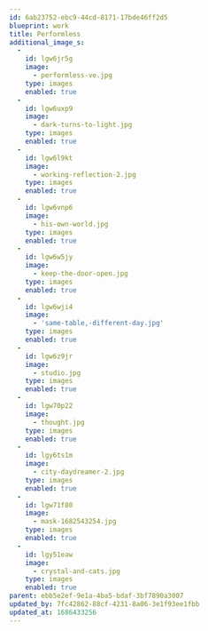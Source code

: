 ```yaml
---
id: 6ab23752-ebc9-44cd-8171-17bde46ff2d5
blueprint: work
title: Performless
additional_image_s:
  -
    id: lgw6jr5g
    image:
      - performless-ve.jpg
    type: images
    enabled: true
  -
    id: lgw6uxp9
    image:
      - dark-turns-to-light.jpg
    type: images
    enabled: true
  -
    id: lgw6l9kt
    image:
      - working-reflection-2.jpg
    type: images
    enabled: true
  -
    id: lgw6vnp6
    image:
      - his-own-world.jpg
    type: images
    enabled: true
  -
    id: lgw6w5jy
    image:
      - keep-the-door-open.jpg
    type: images
    enabled: true
  -
    id: lgw6wji4
    image:
      - 'same-table,-different-day.jpg'
    type: images
    enabled: true
  -
    id: lgw6z9jr
    image:
      - studio.jpg
    type: images
    enabled: true
  -
    id: lgw70p22
    image:
      - thought.jpg
    type: images
    enabled: true
  -
    id: lgy6ts1m
    image:
      - city-daydreamer-2.jpg
    type: images
    enabled: true
  -
    id: lgw71f80
    image:
      - mask-1682543254.jpg
    type: images
    enabled: true
  -
    id: lgy51eaw
    image:
      - crystal-and-cats.jpg
    type: images
    enabled: true
parent: ebb5e2ef-9e1a-4ba5-bdaf-3bf7890a3007
updated_by: 7fc42862-88cf-4231-8a06-3e1f93ee1fbb
updated_at: 1686433256
---
```

